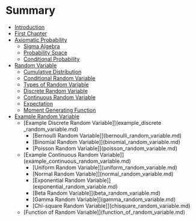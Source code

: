 # Summary

* [Introduction](README.md)
* [First Chapter](chapter1.md)
* [Axiomatic Probability](chapter2.md)
   * [Sigma Algebra](sigma_algebra.md)
   * [Probability Space](probability_space.md)
   * [Conditional Probability](conditional_probability.md)
* [Random Variable](chapter3.md)
   * [Cumulative Distribution](cumulative_distribution.md)
   * [Conditional Random Variable](conditional_random_variable.md)
   * [Types of Random Variable](types_of_random_variable.md)
   * [Discrete Random Variable](discrete_random_variable.md)
   * [Continuous Random Variable](continuous_random_variable.md)
   * [Expectation](expection.md)
   * [Moment Generating Function](moment_generating_function.md)
* [Example Random Variable](chapter4.md)
   * [Example Discrete Random Variable]](example_discrete _random_variable.md)
      * [Bernoulli Random Variable]](bernoulli_random_variable.md)
      * [Binomial Random Variable]](binomial_random_variable.md)
      * [Poisson Random Variable]](poisson_random_variable.md)
   * [Example Continuous Random Variable]](example_continuous_random_variable.md)
      * [Uniform Random Variable]](uniform_random_variable.md)
      * [Normal Random Variable]](normal_random_variable.md)
      * [Exponential Random Variable]](exponential_random_variable.md)
      * [Beta Random Variable]](beta_random_variable.md)
      * [Gamma Random Variable]](gamma_random_variable.md)
      * [Chi-square Random Variable]](chisquare_random_variable.md)
   * [Function of Random Variable]](function_of_random_variable.md)
